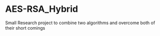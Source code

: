 # AES-RSA_Hybrid
Small Research project to combine two algorithms and overcome both of their short comings
